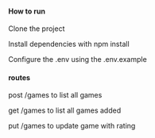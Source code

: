 <h4>How to run</h4>

Clone the project

Install dependencies with npm install

Configure the .env using the .env.example

<h4>routes</h4>

post /games to list all games

get /games to list all games added

put /games to update game with rating
